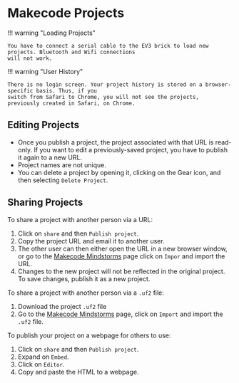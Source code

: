 # Makecode Projects

!!! warning "Loading Projects"

    You have to connect a serial cable to the EV3 brick to load new projects. Bluetooth and Wifi connections
    will not work.

!!! warning "User History"

    There is no login screen. Your project history is stored on a browser-specific basis. Thus, if you 
    switch from Safari to Chrome, you will not see the projects, previously created in Safari, on Chrome.

## Editing Projects
* Once you publish a project, the project associated with that URL is read-only. If you 
want to edit a previously-saved project, you have to publish it again to a new URL.
* Project names are not unique.
* You can delete a project by opening it, clicking on the Gear icon, and then selecting ``Delete Project``.

## Sharing Projects

To share a project with another person via a URL:
 
1. Click on ``share`` and then ``Publish project``.
2. Copy the project URL and email it to another user.
3. The other user can then either open the URL in a new browser window, or
go to the [Makecode Mindstorms](https://makecode.mindstorms.com) page click on ``Impor`` and import the URL.
4. Changes to the new project will not be reflected in the original project. To save changes, publish it 
as a new project.

To share a project with another person via a ```.uf2``` file:

1. Download the project ```.uf2``` file
2. Go to the [Makecode Mindstorms](https://makecode.mindstorms.com) page, click on ``Import`` and import the ```.uf2``` file.

To publish your project on a webpage for others to use:

1. Click on ``share`` and then ``Publish project``.
2. Expand on ``Embed``.
3. Click on ``Editor``.
4. Copy and paste the HTML to a webpage.


